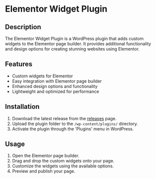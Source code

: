 # Elementor Widget Plugin

## Description

The Elementor Widget Plugin is a WordPress plugin that adds custom widgets to the Elementor page builder. It provides additional functionality and design options for creating stunning websites using Elementor.

## Features

- Custom widgets for Elementor
- Easy integration with Elementor page builder
- Enhanced design options and functionality
- Lightweight and optimized for performance

## Installation

1. Download the latest release from the [releases](https://github.com/BartoSzulc/WooGalleryElementor) page.
2. Upload the plugin folder to the `/wp-content/plugins/` directory.
3. Activate the plugin through the 'Plugins' menu in WordPress.

## Usage

1. Open the Elementor page builder.
2. Drag and drop the custom widgets onto your page.
3. Customize the widgets using the available options.
4. Preview and publish your page.
